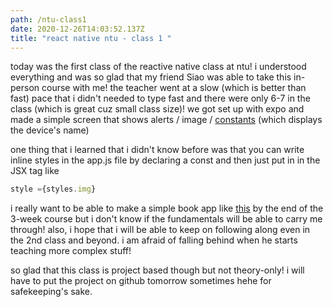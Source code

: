 ```yaml
---
path: /ntu-class1
date: 2020-12-26T14:03:52.137Z
title: "react native ntu - class 1 "
---
```

today was the first class of the reactive native class at ntu! i understood everything and was so glad that my friend Siao was able to take this in-person course with me! the teacher went at a slow (which is better than fast) pace that i didn't needed to type fast and there were only 6-7 in the class (which is great cuz small class size)! we got set up with expo and made a simple screen that shows alerts / image / [constants](https://docs.expo.io/versions/latest/sdk/constants/) (which displays the device's name)

one thing that i learned that i didn't know before was that you can write inline styles in the app.js file by declaring a const and then just put in in the JSX tag like 

```javascript
style ={styles.img}
```

i really want to be able to make a simple book app like [this](https://www.instamobile.io/react-native-tutorials/react-native-app-ideas-beginners/) by the end of the 3-week course but i don't know if the fundamentals will be able to carry me through! also, i hope that i will be able to keep on following along even in the 2nd class and beyond. i am afraid of falling behind when he starts teaching more complex stuff! 

so glad that this class is project based though but not theory-only! i will have to put the project on github tomorrow sometimes hehe for safekeeping's sake.